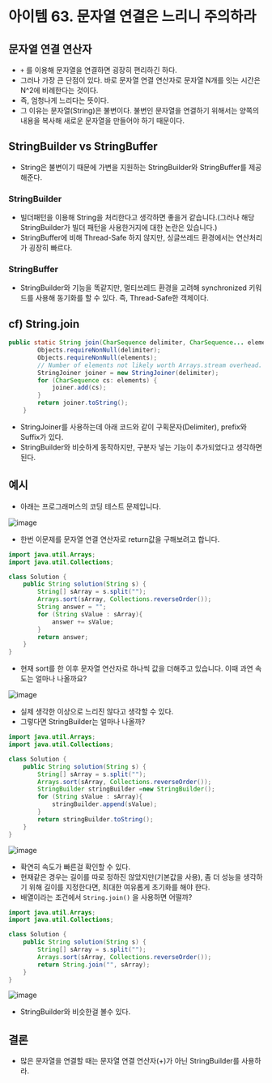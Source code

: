 # 아이템 63. 문자열 연결은 느리니 주의하라

## 문자열 연결 연산자

- `+` 를 이용해 문자열을 연결하면 굉장히 편리하긴 하다.
- 그러나 가장 큰 단점이 있다. 바로 문자열 연결 연산자로 문자열 N개를 잇는 시간은 N^2에 비례한다는 것이다.
- 즉, 엄청나게 느리다는 뜻이다.
- 그 이유는 문자열(String)은 불변이다. 불변인 문자열을 연결하기 위해서는 양쪽의 내용을 복사해 새로운 문자열을 만들어야 하기 때문이다.

## StringBuilder vs StringBuffer

- String은 불변이기 때문에 가변을 지원하는 StringBuilder와 StringBuffer를 제공해준다.

### StringBuilder

- 빌더패턴을 이용해 String을 처리한다고 생각하면 좋을거 같습니다.(그러나 해당 StringBuilder가 빌더 패턴을 사용한거지에 대한 논란은 있습니다.)
- StringBuffer에 비해 Thread-Safe 하지 않지만, 싱글쓰레드 환경에서는 연산처리가 굉장히 빠르다.

### StringBuffer

- StringBuilder와 기능을 똑같지만, 멀티쓰레드 환경을 고려해 synchronized 키워드를 사용해 동기화를 할 수 있다. 즉, Thread-Safe한 객체이다.

## cf) String.join

```java
public static String join(CharSequence delimiter, CharSequence... elements) {
        Objects.requireNonNull(delimiter);
        Objects.requireNonNull(elements);
        // Number of elements not likely worth Arrays.stream overhead.
        StringJoiner joiner = new StringJoiner(delimiter);
        for (CharSequence cs: elements) {
            joiner.add(cs);
        }
        return joiner.toString();
    }
```

- StringJoiner를 사용하는데 아래 코드와 같이 구획문자(Delimiter), prefix와 Suffix가 있다.
- StringBuilder와 비슷하게 동작하지만, 구분자 넣는 기능이 추가되었다고 생각하면 된다.

## 예시

- 아래는 프로그래머스의 코딩 테스트 문제입니다.

![image](https://user-images.githubusercontent.com/53366407/111301541-b2073d00-8695-11eb-93dc-873d4f79086e.png)

- 한번 이문제를 문자열 연결 연산자로 return값을 구해보려고 합니다.

```java
import java.util.Arrays;
import java.util.Collections;

class Solution {
    public String solution(String s) {
        String[] sArray = s.split("");
        Arrays.sort(sArray, Collections.reverseOrder());
        String answer = "";
        for (String sValue : sArray){
            answer += sValue;
        }
        return answer;
    }
}
```

- 현재 sort를 한 이후 문자열 연산자로 하나씩 값을 더해주고 있습니다. 이때 과연 속도는 얼마나 나올까요?

![image](https://user-images.githubusercontent.com/53366407/111301570-b7fd1e00-8695-11eb-9667-bb8f43c83841.png)

- 실제 생각한 이상으로 느리진 않다고 생각할 수 있다.
- 그렇다면 StringBuilder는 얼마나 나올까?

```java
import java.util.Arrays;
import java.util.Collections;

class Solution {
    public String solution(String s) {
        String[] sArray = s.split("");
        Arrays.sort(sArray, Collections.reverseOrder());
        StringBuilder stringBuilder =new StringBuilder();
        for (String sValue : sArray){
            stringBuilder.append(sValue);
        }
        return stringBuilder.toString();
    }
}
```

![image](https://user-images.githubusercontent.com/53366407/111301592-bcc1d200-8695-11eb-978a-a158928b2298.png)

- 확연히 속도가 빠른걸 확인할 수 있다.
- 현재같은 경우는 길이를 따로 정하진 않았지만(기본값을 사용), 좀 더 성능을 생각하기 위해 길이를 지정한다면, 최대한 여유롭게 초기화를 해야 한다.
- 배열이라는 조건에서 `String.join()` 을 사용하면 어떨까?

```java
import java.util.Arrays;
import java.util.Collections;

class Solution {
    public String solution(String s) {
        String[] sArray = s.split("");
        Arrays.sort(sArray, Collections.reverseOrder());
        return String.join("", sArray);
    }
}
```

![image](https://user-images.githubusercontent.com/53366407/111301601-c0555900-8695-11eb-9317-2675d5a798d4.png)

- StringBuilder와 비슷한걸 볼수 있다.

## 결론

- 많은 문자열을 연결할 때는 문자열 연결 연산자(+)가 아닌 StringBuilder를 사용하라.
